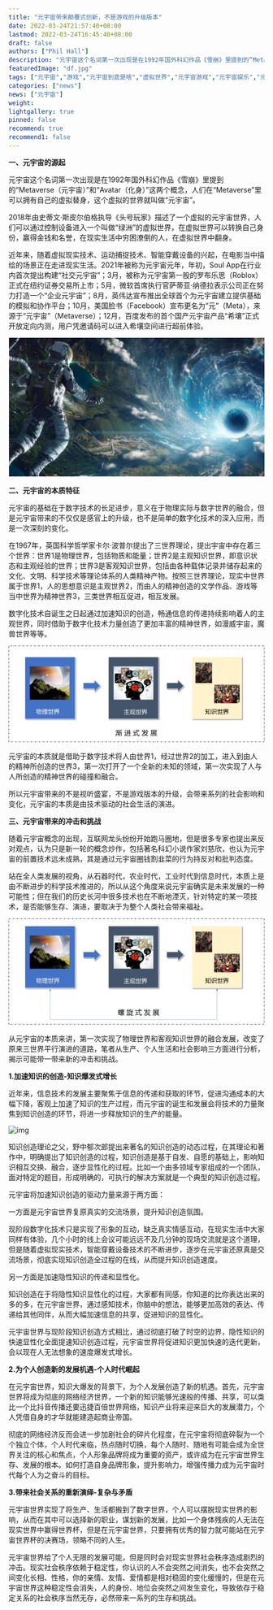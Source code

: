 ```yaml
---
title: "元宇宙带来颠覆式创新，不是游戏的升级版本"
date: 2022-03-24T21:57:40+08:00
lastmod: 2022-03-24T16:45:40+08:00
draft: false
authors: ["Phil Hall"]
description: "元宇宙这个名词第一次出现是在1992年国外科幻作品《雪崩》里提到的“Metaverse（元宇宙）”和“Avatar（化身）”这两个概念，人们在“Metaverse”里可以拥有自己的虚拟替身，这个虚拟的世界就叫做“元宇宙”。"
featuredImage: "df.jpg"
tags: ["元宇宙","游戏","元宇宙到底是啥","虚拟世界","元宇宙游戏","元宇宙娱乐","元宇宙起源"]
categories: ["news"]
news: ["元宇宙"]
weight: 
lightgallery: true
pinned: false
recommend: true
recommend1: false
---
```



**一、元宇宙的源起** 

元宇宙这个名词第一次出现是在1992年国外科幻作品《雪崩》里提到的“Metaverse（元宇宙）”和“Avatar（化身）”这两个概念，人们在“Metaverse”里可以拥有自己的虚拟替身，这个虚拟的世界就叫做“元宇宙”。

2018年由史蒂文·斯皮尔伯格执导《头号玩家》描述了一个虚拟的元宇宙世界，人们可以通过控制设备进入一个叫做“绿洲”的虚拟世界，在虚拟世界可以转换自己身份，赢得金钱和名誉，在现实生活中穷困潦倒的人，在虚拟世界中翻身。

近年来，随着虚拟现实技术、运动捕捉技术、智能穿戴设备的兴起，在电影当中描绘的场景正在走进现实生活。2021年被称为元宇宙元年，年初，Soul App在行业内首次提出构建“社交元宇宙”；3月，被称为元宇宙第一股的罗布乐思（Roblox）正式在纽约证券交易所上市；5月，微软首席执行官萨蒂亚·纳德拉表示公司正在努力打造一个“企业元宇宙”；8月，英伟达宣布推出全球首个为元宇宙建立提供基础的模拟和协作平台；10月，美国脸书（Facebook）宣布更名为“元”（Meta），来源于“元宇宙”（Metaverse）；12月，百度发布的首个国产元宇宙产品“希壤”正式开放定向内测，用户凭邀请码可以进入希壤空间进行超前体验。

![元宇宙带来颠覆式创新](df.jpg)



**二、元宇宙的本质特征** 

元宇宙的基础在于数字技术的长足进步，意义在于物理实际与数字世界的融合，但是元宇宙带来的不仅仅是感官上的升级，也不是简单的数字化技术的深入应用，而是一次深刻的变化。

在1967年，英国科学哲学家卡尔·波普尔提出了三世界理论，提出宇宙中存在着三个世界：世界1是物理世界，包括物质和能量；世界2是主观知识世界，即意识状态和主观经验的世界；世界3是客观知识世界，包括由各种载体记录并储存起来的文化、文明、科学技术等理论体系的人类精神产物。按照三世界理论，现实中世界属于世界1，人的思想意识是主观世界2，而由人的精神创造的文学作品、游戏等当中世界为精神世界3，三类世界相互促进，相互发展。

数字化技术自诞生之日起通过加速知识的创造，畅通信息的传递持续影响着人的主观世界，同时借助于数字化技术力量创造了更加丰富的精神世界，如漫威宇宙，魔兽世界等等。

![元宇宙带来颠覆式创新](cx.jpg)



元宇宙的本质就是借助于数字技术将人由世界1，经过世界2的加工，进入到由人的精神所创造的世界3，第一次打开了一个全新的未知的领域，第一次实现了人与人所创造的精神世界的碰撞和融合。

所以元宇宙带来的不是视听盛宴，不是游戏版本的升级，会带来系列的社会影响和变化，元宇宙的本质是由技术驱动的社会生活的演进。



**三、元宇宙带来的冲击和挑战** 

随着元宇宙概念的出现，互联网龙头纷纷开始跑马圈地，但是很多专家也提出来反对观点，认为只是新一轮的概念炒作，包括著名科幻小说作家刘慈欣，也认为元宇宙的前置技术远未成熟，其是通过元宇宙圈钱割韭菜的行为持反对和批判态度。

站在全人类发展的视角，从石器时代，农业时代，工业时代到信息时代，本质上是由不断进步的科学技术推进的，所以从这个角度来说元宇宙确实是未来发展的一种可能性；但在我们的历史长河中很多技术也在不断地湮灭，针对特定的某一项技术，是否能够生存、演进，要取决于为整个人类社会带来福祉。

![元宇宙带来颠覆式创新](fz.jpg)



从元宇宙的本质来讲，第一次实现了物理世界和客观知识世界的融合发展，改变了原来三世界平行演进的道路，笔者从生产、个人生活和社会影响三方面进行分析，揭示可能带一带来新的冲击和挑战。



**1.加速知识的创造-知识爆发式增长** 

近年来，信息技术的发展主要聚焦于信息的传递和获取的环节，促进沟通成本的大幅下降，客观上加速了知识的生产过程，而元宇宙的诞生和发展会将技术的力量聚焦到知识创造的环节，将进一步释放知识的生产的能量。

![img](https://pic2.zhimg.com/80/v2-4762215627c07a68de39be8a2c8ddf1d_720w.jpg)

知识创造理论之父，野中郁次郎提出来著名的知识创造的动态过程，在其理论和著作中，明确提出了知识创造的过程，知识创造是基于自发、自愿的基础上，影响知识相互交换、融合，逐步显性化的过程。比如一个由多领域专家组成的一个团队，面对特定的题目，形成明确的，可执行的解决方案就是一个典型的知识创造过程。

元宇宙将加速知识创造的驱动力量来源于两方面：

一方面是元宇宙世界复原真实的交流场景，提升知识创造氛围。

现阶段数字化技术只是实现了形象的互动，缺乏真实情感互动，在现实生活中大家同样有体验，几个小时的线上会议可能远远不及几分钟的现场交流就是这个道理，但是随着虚拟现实技术，智能穿戴设备技术的不断进步，逐步在元宇宙还原真是交流场景，彻底实现知识创造全过程的在线，从而提升知识创造速度。

另一方面是加速隐性知识的传递和显性化。

知识创造在于将隐性知识显性化的过程，大家都有同感，你知道的比你表达出来的多的多，在元宇宙世界，通过感知技术，你脑中的想法，能够更加高效的表达、传递给其他同伴，从而大幅加速信息的共享，促进知识的显性化。

元宇宙世界与现阶段知识创造方式相比，通过彻底打破了时空的边界，隐性知识的快速显性化全面提速知识创造过程，元宇宙世界将促进知识更加快速的迭代更新，会以现在人无法想象的速度爆发式增长。



**2.为个人创造新的发展机遇-个人时代崛起** 

在元宇宙世界，知识大爆发的背景下，为个人发展创造了新的机遇。首先，元宇宙世界将成为彻底的网络经济世界，一个新的知识能够光速般的传播、共享，可以类比一个比抖音传播还要迅捷百倍世界网络，知识产业将来迎来巨大的发展潜力，个人凭借自身的才华就能建造起商业帝国。

彻底的网络经济反而会进一步加剧社会的碎片化程度，在元宇宙将彻底碎裂为一个个独立个体，个人时代来临，热点随时切换，每个人随时、随地有可能会成为全世界关注的核心和焦点，个人形象品牌将成为重要的资产，或许成为在元宇宙世界生存、发展的根本。如何打造自身品牌形象，提升影响力，增强传播力成为元宇宙时代每个人为之奋斗的目标。



**3.带来社会关系的重新演绎-复杂与矛盾** 

元宇宙世界实现了将生产、生活都搬到了数字世界，个人可以摆脱现实世界的影响，从而在其中可以选择新的职业，谋划新的发展，比如一个身体残疾的人无法在现实世界中赢得世界杯，但是在元宇宙世界，只要拥有优秀的智力就可能站在元宇宙世界杯的决赛场，领略不同的人生。

元宇宙世界给了个人无限的发展可能，但是同时会对现实世界社会秩序造成剧烈的冲击。现实社会秩序依赖于稳定性，你认识的人不会突然之间消失，也不会突然之间变化长相、性格，你的亲情、友情、爱情都是相对稳固的变化缓慢的，但是在元宇宙世界这种稳定性会消失，人的身份、地位会突然之间发生变化，导致依存于稳定关系的社会秩序当然无存，必然带来一系列的生存和挑战。